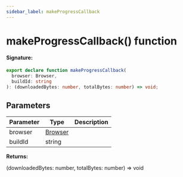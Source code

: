 ```yaml
---
sidebar_label: makeProgressCallback
---
```


# makeProgressCallback() function

#### Signature:

```typescript
export declare function makeProgressCallback(
  browser: Browser,
  buildId: string
): (downloadedBytes: number, totalBytes: number) => void;
```

## Parameters

| Parameter | Type                             | Description |
| --------- | -------------------------------- | ----------- |
| browser   | [Browser](./browsers.browser.md) |             |
| buildId   | string                           |             |

**Returns:**

(downloadedBytes: number, totalBytes: number) =&gt; void
